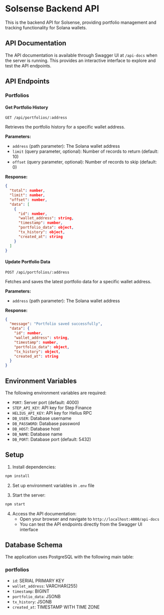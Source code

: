 # Solsense Backend API

This is the backend API for Solsense, providing portfolio management and tracking functionality for Solana wallets.

## API Documentation

The API documentation is available through Swagger UI at `/api-docs` when the server is running. This provides an interactive interface to explore and test the API endpoints.

## API Endpoints

### Portfolios

#### Get Portfolio History
```http
GET /api/portfolios/:address
```

Retrieves the portfolio history for a specific wallet address.

**Parameters:**
- `address` (path parameter): The Solana wallet address
- `limit` (query parameter, optional): Number of records to return (default: 10)
- `offset` (query parameter, optional): Number of records to skip (default: 0)

**Response:**
```json
{
  "total": number,
  "limit": number,
  "offset": number,
  "data": [
    {
      "id": number,
      "wallet_address": string,
      "timestamp": number,
      "portfolio_data": object,
      "tx_history": object,
      "created_at": string
    }
  ]
}
```

#### Update Portfolio Data
```http
POST /api/portfolios/:address
```

Fetches and saves the latest portfolio data for a specific wallet address.

**Parameters:**
- `address` (path parameter): The Solana wallet address

**Response:**
```json
{
  "message": "Portfolio saved successfully",
  "data": {
    "id": number,
    "wallet_address": string,
    "timestamp": number,
    "portfolio_data": object,
    "tx_history": object,
    "created_at": string
  }
}
```

## Environment Variables

The following environment variables are required:

- `PORT`: Server port (default: 4000)
- `STEP_API_KEY`: API key for Step Finance
- `HELIUS_API_KEY`: API key for Helius RPC
- `DB_USER`: Database username
- `DB_PASSWORD`: Database password
- `DB_HOST`: Database host
- `DB_NAME`: Database name
- `DB_PORT`: Database port (default: 5432)

## Setup

1. Install dependencies:
```bash
npm install
```

2. Set up environment variables in `.env` file

3. Start the server:
```bash
npm start
```

4. Access the API documentation:
   - Open your browser and navigate to `http://localhost:4000/api-docs`
   - You can test the API endpoints directly from the Swagger UI interface

## Database Schema

The application uses PostgreSQL with the following main table:

### portfolios
- `id`: SERIAL PRIMARY KEY
- `wallet_address`: VARCHAR(255)
- `timestamp`: BIGINT
- `portfolio_data`: JSONB
- `tx_history`: JSONB
- `created_at`: TIMESTAMP WITH TIME ZONE 